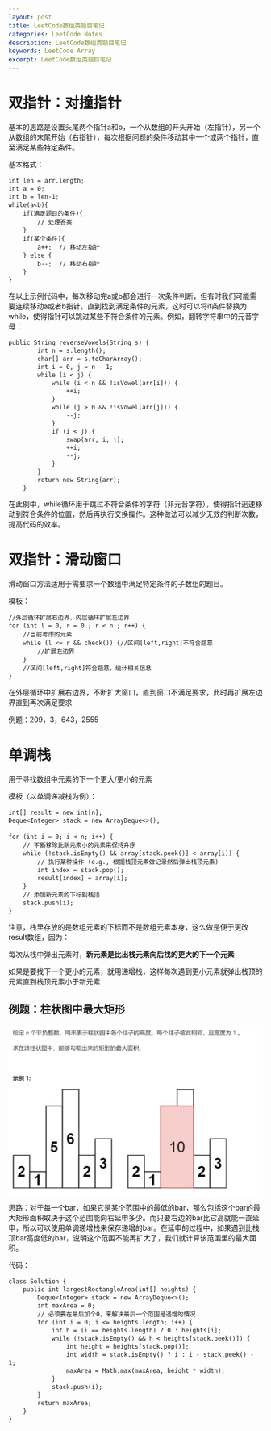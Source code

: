 ```yaml
---
layout: post
title: LeetCode数组类题目笔记
categories: LeetCode Notes
description: LeetCode数组类题目笔记
keywords: LeetCode Array
excerpt: LeetCode数组类题目笔记
---
```


# 双指针：对撞指针
基本的思路是设置头尾两个指针a和b，一个从数组的开头开始（左指针），另一个从数组的末尾开始（右指针），每次根据问题的条件移动其中一个或两个指针，直至满足某些特定条件。

基本格式：
```
int len = arr.length;
int a = 0;
int b = len-1;
while(a<b){
    if(满足题目的条件){
        // 处理答案
    }
    if(某个条件){
        a++;  // 移动左指针
    } else {
        b--;  // 移动右指针
    }
}
```
在以上示例代码中，每次移动完a或b都会进行一次条件判断，但有时我们可能需要连续移动a或者b指针，直到找到满足条件的元素，这时可以将if条件替换为while，使得指针可以跳过某些不符合条件的元素。例如，翻转字符串中的元音字母：
```
public String reverseVowels(String s) {
        int n = s.length();
        char[] arr = s.toCharArray();
        int i = 0, j = n - 1;
        while (i < j) {
            while (i < n && !isVowel(arr[i])) {
                ++i;
            }
            while (j > 0 && !isVowel(arr[j])) {
                --j;
            }
            if (i < j) {
                swap(arr, i, j);
                ++i;
                --j;
            }
        }
        return new String(arr);
    }
```
在此例中，while循环用于跳过不符合条件的字符（非元音字符），使得指针迅速移动到符合条件的位置，然后再执行交换操作。这种做法可以减少无效的判断次数，提高代码的效率。


# 双指针：滑动窗口
滑动窗口方法适用于需要求一个数组中满足特定条件的子数组的题目。

模板：
```
//外层循环扩展右边界，内层循环扩展左边界
for (int l = 0, r = 0 ; r < n ; r++) {
	//当前考虑的元素
	while (l <= r && check()) {//区间[left,right]不符合题意
        //扩展左边界
    }
    //区间[left,right]符合题意，统计相关信息
}
```

在外层循环中扩展右边界，不断扩大窗口，直到窗口不满足要求，此时再扩展左边界直到再次满足要求

例题：209，3，643，2555


# 单调栈
用于寻找数组中元素的下一个更大/更小的元素

模板（以单调递减栈为例）：
```
int[] result = new int[n];
Deque<Integer> stack = new ArrayDeque<>();

for (int i = 0; i < n; i++) {
    // 不断移除比新元素小的元素来保持升序
    while (!stack.isEmpty() && array[stack.peek()] < array[i]) {
        // 执行某种操作 (e.g., 根据栈顶元素做记录然后弹出栈顶元素)
        int index = stack.pop();
        result[index] = array[i];
    }
    // 添加新元素的下标到栈顶
    stack.push(i);
}
```

注意，栈里存放的是数组元素的下标而不是数组元素本身，这么做是便于更改result数组，因为：

每次从栈中弹出元素时，**新元素是比出栈元素向后找的更大的下一个元素**

如果是要找下一个更小的元素，就用递增栈，这样每次遇到更小元素就弹出栈顶的元素直到栈顶元素小于新元素

## 例题：柱状图中最大矩形
![](/images/posts/lc84.png)

思路：对于每一个bar，如果它是某个范围中的最低的bar，那么包括这个bar的最大矩形面积取决于这个范围能向右延申多少。而只要右边的bar比它高就能一直延申，所以可以使用单调递增栈来保存递增的bar。在延申的过程中，如果遇到比栈顶bar高度低的bar，说明这个范围不能再扩大了，我们就计算该范围里的最大面积。


代码：
```
class Solution {
    public int largestRectangleArea(int[] heights) {
        Deque<Integer> stack = new ArrayDeque<>();
        int maxArea = 0;
        // 必须要在最后加个0，来解决最后一个范围是递增的情况
        for (int i = 0; i <= heights.length; i++) {
            int h = (i == heights.length) ? 0 : heights[i];
            while (!stack.isEmpty() && h < heights[stack.peek()]) {
                int height = heights[stack.pop()];
                int width = stack.isEmpty() ? i : i - stack.peek() - 1;
                maxArea = Math.max(maxArea, height * width);
            }
            stack.push(i);
        }
        return maxArea;
    }
}
```





